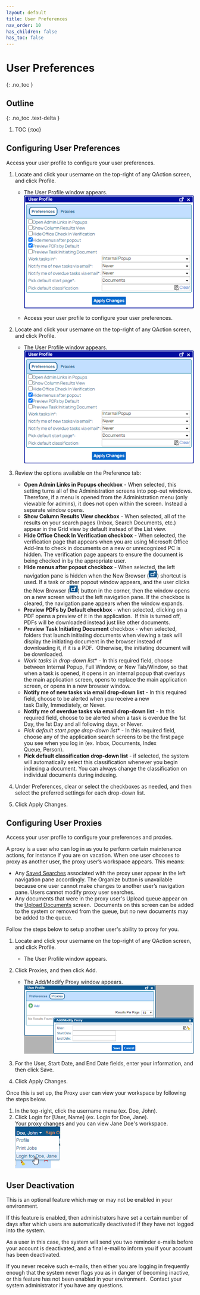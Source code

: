```yaml
---
layout: default
title: User Preferences
nav_order: 10
has_children: false
has_toc: false
---
```

# User Preferences
{: .no_toc }

## Outline
{: .no_toc .text-delta }

1. TOC
{:toc}

## Configuring User Preferences

Access your user profile to configure your user preferences.

1. Locate and click your username on the top-right of any QAction screen, and click Profile.  
    * The User Profile window appears.  
    ![User Profile Window - Preferences](/assets/images/preferences.png "User Profile Window - Preferences")

    * Access your user profile to configure your user preferences.

1. Locate and click your username on the top-right of any QAction screen, and click Profile.  
    * The User Profile window appears.  
    ![User Profile Window - Preferences](/assets/images/preferences.png "User Profile Window - Preferences")
    
2. Review the options available on the Preference tab:
    - **Open Admin Links in Popups checkbox** - When selected, this setting turns all of the Administration screens into pop-out windows. Therefore, if a menu is opened from the Administration menu (only viewable for admins), it does not open within the screen. Instead a separate window opens.
    - **Show Column Results View checkbox** - When selected, all of the results on your search pages (Inbox, Search Documents, etc.) appear in the Grid view by default instead of the List view.
    - **Hide Office Check In Verification checkbox** - When selected, the verification page that appears when you are using Microsoft Office Add-Ins to check in documents on a new or unrecognized PC is hidden. The verification page appears to ensure the document is being checked in by the appropriate user.
    - **Hide menus after popout checkbox** - When selected, the left navigation pane is hidden when the New Browser (![](/assets/images/new-browser-button.PNG)) shortcut is used. If a task or other popout window appears, and the user clicks the New Browser (![](/assets/images/new-browser-button.PNG)) button in the corner, then the window opens on a new screen without the left navigation pane. If the checkbox is cleared, the navigation pane appears when the window expands.
    - **Preview PDFs by Default checkbox** - when selected, clicking on a PDF opens a preview of it in the application.  If this is turned off, PDFs will be downloaded instead just like other documents.
    - **Preview Task Initiating Document** checkbox - when selected, folders that launch initiating documents when viewing a task will display the initiating document in the browser instead of downloading it, if it is a PDF.  Otherwise, the initiating document will be downloaded.
    - **Work tasks in* drop-down list** - In this required field, choose between Internal Popup, Full Window, or New Tab/Window, so that when a task is opened, it opens in an internal popup that overlays the main application screen, opens to replace the main application screen, or opens in a new browser window.
    - **Notify me of new tasks via email drop-down list** - In this required field, choose to be alerted when you receive a new task Daily, Immediately, or Never.
    - **Notify me of overdue tasks via email drop-down list** - In this required field, choose to be alerted when a task is overdue the 1st Day, the 1st Day and all following days, or Never.
    - **Pick default start page* drop-down list** - In this required field, choose any of the application search screens to be the first page you see when you log in (ex. Inbox, Documents, Index Queue, Person).
    - **Pick default classification drop-down list** - if selected, the system will automatically select this classification whenever you begin indexing a document. You can always change the classification on individual documents during indexing.
3. Under Preferences, clear or select the checkboxes as needed, and then select the preferred settings for each drop-down list.
    
4. Click Apply Changes.

## Configuring User Proxies
Access your user profile to configure your preferences and proxies.

A proxy is a user who can log in as you to perform certain maintenance actions, for instance if you are on vacation. When one user chooses to proxy as another user, the proxy user’s workspace appears. This means:

- Any [Saved Searches](/docs/performing-searches/saved-search/) associated with the proxy user appear in the left navigation pane accordingly. The Organize button is unavailable because one user cannot make changes to another user’s navigation pane. Users cannot modify proxy user searches.
- Any documents that were in the proxy user's Upload queue appear on the [Upload Documents](/docs/working-with-documents/add-documents/upload-documents) screen.  Documents on this screen can be added to the system or removed from the queue, but no new documents may be added to the queue.

Follow the steps below to setup another user's ability to proxy for you.
1. Locate and click your username on the top-right of any QAction screen, and click Profile.  
    - The User Profile window appears.
    
2. Click Proxies, and then click Add.  
    - The Add/Modify Proxy window appears.  
    ![User Profile Window - Proxies Tab to Add/Modify Proxy Window](/assets/images/profile-proxy-window.PNG "User Profile Window - Proxies Tab to Add/Modify Proxy Window")

3. For the User, Start Date, and End Date fields, enter your information, and then click Save.

4. Click Apply Changes.

Once this is set up, the Proxy user can view your workspace by following the steps below.
1. In the top-right, click the username menu (ex. Doe, John).
2. Click Login for [User, Name] (ex. Login for Doe, Jane).  
    Your proxy changes and you can view Jane Doe's workspace.  
    ![Navigating to Another User's Proxy](/assets/images/image2.png "Navigating to Another User's Proxy")

## User Deactivation
This is an optional feature which may or may not be enabled in your environment.

If this feature is enabled, then administrators have set a certain number of days after which users are automatically deactivated if they have not logged into the system.

As a user in this case, the system will send you two reminder e-mails before your account is deactivated, and a final e-mail to inform you if your account has been deactivated.

If you never receive such e-mails, then either you are logging in frequently enough that the system never flags you as in danger of becoming inactive, or this feature has not been enabled in your environment.  Contact your system administrator if you have any questions.